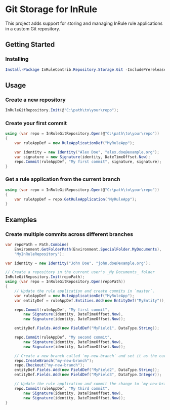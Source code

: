 # Git Storage for InRule

This project adds support for storing and managing InRule rule applications in a custom Git repository.

## Getting Started

### Installing

```powershell
Install-Package InRuleContrib.Repository.Storage.Git -IncludePrerelease
```

## Usage

### Create a new repository
```csharp
InRuleGitRepository.Init(@"C:\path\to\your\repo");
```

### Create your first commit
```csharp
using (var repo = InRuleGitRepository.Open(@"C:\path\to\your\repo"))
{
    var ruleAppDef = new RuleApplicationDef("MyRuleApp");

    var identity = new Identity("Alex Doe", "alex.doe@example.org");
    var signature = new Signature(identity, DateTimeOffset.Now);
    repo.Commit(ruleAppDef, "My first commit", signature, signature);
}
```

### Get a rule application from the current branch
```csharp
using (var repo = InRuleGitRepository.Open(@"C:\path\to\your\repo"))
{
    var ruleAppDef = repo.GetRuleApplication("MyRuleApp");
}
```

## Examples

### Create multiple commits across different branches

```csharp
var repoPath = Path.Combine(
    Environment.GetFolderPath(Environment.SpecialFolder.MyDocuments),
    "MyInRuleRepository");

var identity = new Identity("John Doe", "john.doe@example.org");

// Create a repository in the current user's _My Documents_ folder
InRuleGitRepository.Init(repoPath);
using (var repo = InRuleGitRepository.Open(repoPath))
{
    // Update the rule application and create commits in `master`.
    var ruleAppDef = new RuleApplicationDef("MyRuleApp");
    var entityDef = ruleAppDef.Entities.Add(new EntityDef("MyEntity"));

    repo.Commit(ruleAppDef, "My first commit",
        new Signature(identity, DateTimeOffset.Now),
        new Signature(identity, DateTimeOffset.Now));

    entityDef.Fields.Add(new FieldDef("MyField1", DataType.String));

    repo.Commit(ruleAppDef, "My second commit",
        new Signature(identity, DateTimeOffset.Now),
        new Signature(identity, DateTimeOffset.Now));

    // Create a new branch called `my-new-branch` and set it as the current branch.
    repo.CreateBranch("my-new-branch");
    repo.Checkout("my-new-branch");
    entityDef.Fields.Add(new FieldDef("MyField2", DataType.String));
    entityDef.Fields.Add(new FieldDef("MyField3", DataType.Integer));

    // Update the rule application and commit the change to `my-new-branch`.
    repo.Commit(ruleAppDef, "My third commit",
        new Signature(identity, DateTimeOffset.Now),
        new Signature(identity, DateTimeOffset.Now));
}
```